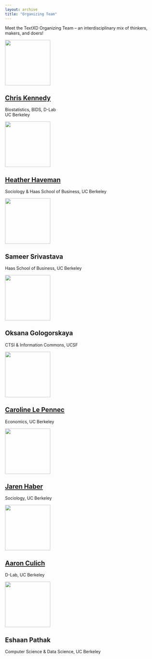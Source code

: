 ```yaml
---
layout: archive
title: "Organizing Team"
---
```


Meet the TextXD Organizing Team – an interdisciplinary mix of thinkers, makers, and doers!

<div class="tiles">
  
  <div class="tile">
  <img class='center-block' src="{{ site.baseurl }}/images/ChrisKennedy.png" style="width: 150px;"/>
  <h2 class="post-title center-block"><a href="https://bids.berkeley.edu/people/chris-kennedy">Chris Kennedy</a></h2>
  <p class="post-excerpt">Biostatistics, BIDS, D-Lab<br />UC Berkeley</p>
</div><!-- /.tile -->

<div class="tile">
  <img class='center-block' src="{{ site.baseurl }}/images/HeatherHaveman.png" style="width: 150px;"/>
  <h2 class="post-title center-block"><a href="http://www.heatherhaveman.net"> Heather Haveman</a></h2>
  <p class="post-excerpt"> Sociology & Haas School of Business, UC Berkeley</p>
</div><!-- /.tile -->

<div class="tile">
  <img class='center-block' src="{{ site.baseurl }}/images/man.png" style="width: 150px;"/>
  <h2 class="post-title center-block">Sameer Srivastava</h2>
  <p class="post-excerpt">Haas School of Business, UC Berkeley</p>
</div><!-- /.tile -->

<div class="tile">
  <img class='center-block' src="{{ site.baseurl }}/images/woman.png" style="width: 150px;"/>
  <h2 class="post-title center-block">Oksana Gologorskaya</h2>
  <p class="post-excerpt">CTSI & Information Commons, UCSF</p>
</div><!-- /.tile -->

<div class="tile">
  <img class='center-block' src="{{ site.baseurl }}/images/CarolineLePennec.png" style="width: 150px;"/>
  <h2 class="post-title center-block"><a href="http://dlab.berkeley.edu/people/caroline-le-pennec">Caroline Le Pennec</a></h2>
  <p class="post-excerpt">Economics, UC Berkeley</p>
</div><!-- /.tile -->

<div class="tile">
  <img class='center-block' src="{{ site.baseurl }}/images/JarenHaber.png" style="width: 150px;"/>
  <h2 class="post-title center-block"><a href="https://sociology.berkeley.edu/graduate-student/jaren-r-haber"> Jaren Haber </a></h2>
  <p class="post-excerpt">Sociology, UC Berkeley</p>
</div><!-- /.tile -->

<div class="tile">
  <img class='center-block' src="{{ site.baseurl }}/images/AaronCulich.png" style="width: 150px;"/>
  <h2 class="post-title center-block"><a href="http://dlab.berkeley.edu/people/aaron-culich">Aaron Culich</a></h2>
  <p class="post-excerpt">D-Lab, UC Berkeley</p>
</div><!-- /.tile -->

<div class="tile">
  <img class='center-block' src="{{ site.baseurl }}/images/man.png" style="width: 150px;"/>
  <h2 class="post-title center-block">Eshaan Pathak</h2>
  <p class="post-excerpt">Computer Science & Data Science, UC Berkeley</p>
</div><!-- /.tile -->

</div><!-- /.tiles -->

<!-- /.tiles -->
